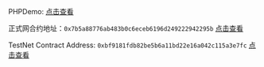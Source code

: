 
PHPDemo: [点击查看](https://github.com/doomhero/doomhero/blob/main/marketplace_contract/DoomWatchDemo.php)

正式网合约地址：```0x7b5a88776ab483b0c6eceb6196d249222942295b```  [点击查看](https://bscscan.com/address/0x7b5a88776ab483b0c6eceb6196d249222942295b#comments)

TestNet Contract Address: ```0xbf9181fdb82be5b6a11bd22e16a042c115a3e7fc```  [点击查看](https://testnet.bscscan.com/address/0xbf9181fdb82be5b6a11bd22e16a042c115a3e7fc)
